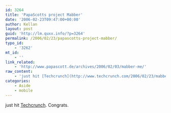 ```yaml
---
id: 3264
title: 'PapaScotts project Mabber'
date: '2006-02-23T09:47:00+00:00'
author: Kellan
layout: post
guid: 'http://lm.quxx.info/?p=3264'
permalink: /2006/02/23/papascotts-project-mabber/
typo_id:
    - '3262'
mt_id:
    - ''
link_related:
    - 'http://www.papascott.de/archives/2006/02/03/mabber-me/'
raw_content:
    - 'just hit [Techcrunch](http://www.techcrunch.com/2006/02/23/mabber-mobile-instant-messaging/).  Congrats.'
categories:
    - Aside
    - mobile
---
```


just hit [Techcrunch](http://www.techcrunch.com/2006/02/23/mabber-mobile-instant-messaging/). Congrats.